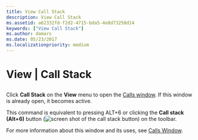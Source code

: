 ```yaml
---
title: View Call Stack
description: View Call Stack
ms.assetid: a62332fd-f2d2-4715-bda5-4e8d73250d14
keywords: ["View Call Stack"]
ms.author: domars
ms.date: 05/23/2017
ms.localizationpriority: medium
---
```


# View | Call Stack


## <span id="ddk_view_call_stack_dbg"></span><span id="DDK_VIEW_CALL_STACK_DBG"></span>


Click **Call Stack** on the **View** menu to open the [Calls window](calls-window.md). If this window is already open, it becomes active.

This command is equivalent to pressing ALT+6 or clicking the **Call stack (Alt+6)** button (![screen shot of the call stack button](images/tbcall.png)) on the toolbar.

For more information about this window and its uses, see [Calls Window](calls-window.md).

 

 





